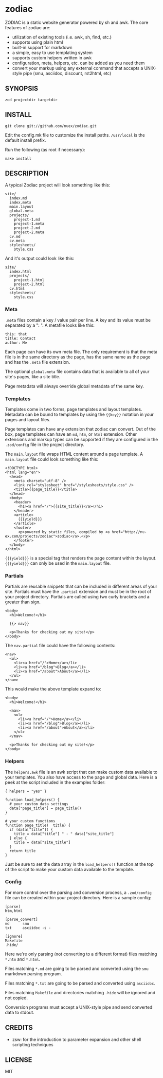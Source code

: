 # zodiac

ZODIAC is a static website generator powered by sh and awk. The core features of zodiac are:

* utilization of existing tools (i.e. awk, sh, find, etc.)
* supports using plain html
* built-in support for markdown
* a simple, easy to use templating system
* supports custom helpers written in awk
* configuration, meta, helpers, etc. can be added as you need them
* convert your markup using any external command that accepts a UNIX-style pipe (smu, asciidoc, discount, rst2html, etc)

## SYNOPSIS

    zod projectdir targetdir

## INSTALL

    git clone git://github.com/nuex/zodiac.git
    
Edit the config.mk file to customize the install paths. `/usr/local` is the default install prefix.

Run the following (as root if necessary):

    make install

## DESCRIPTION

A typical Zodiac project will look something like this:

    site/
      index.md
      index.meta
      main.layout
      global.meta
      projects/
        project-1.md
        project-1.meta
        project-2.md
        project-2.meta
      cv.md
      cv.meta
      stylesheets/
        style.css

And it's output could look like this:

    site/
      index.html
      projects/
        project-1.html
        project-2.html
      cv.html
      stylesheets/
        style.css

### Meta

`.meta` files contain a key / value pair per line. A key and its value must be separated by a ": ". A metafile looks like this:

    this: that
    title: Contact
    author: Me

Each page can have its own meta file. The only requirement is that the meta file is in the same directory as the page, has the same name as the page and has the `.meta` file extension.

The optional `global.meta` file contains data that is available to all of your site's pages, like a site title.

Page metadata will always override global metadata of the same key.

### Templates

Templates come in two forms, page templates and layout templates. Metadata can be bound to templates by using the `{{key}}` notation in your pages and layout files.

Page templates can have any extension that zodiac can convert. Out of the box, page templates can have an `md`, `htm`, or `html` extension. Other extensions and markup types can be supported if they are configured in the `.zod/config` file in the project directory.

The `main.layout` file wraps HTML content around a page template.  A `main.layout` file could look something like this:

    <!DOCTYPE html>
    <html lang="en">
      <head>
        <meta charset="utf-8" />
        <link rel="stylesheet" href="/stylesheets/style.css" />
        <title>{{page_title}}</title>
      </head>
      <body>
        <header>
          <h1><a href="/">{{site_title}}</a></h1>
        </header>
        <article>
          {{{yield}}}
        </article>
        <footer>
          <p>powered by static files, compiled by <a href="http://nu-ex.com/projects/zodiac">zodiac</a>.</p>
        </footer>
      </body>
    </html>

`{{{yield}}}` is a special tag that renders the page content within the layout. `{{{yield}}}` can only be used in the `main.layout` file.

### Partials

Partials are reusable snippets that can be included in different areas of your site. Partials must have the `.partial` extension and must be in the root of your project directory. Partials are called using two curly brackets and a greater than sign.

    <body>
      <h1>Welcome!</h1>

      {{> nav}}

      <p>Thanks for checking out my site!</p>
    </body>

The `nav.partial` file could have the following contents:

    <nav>
      <ul>
        <li><a href="/">Home</a></li>
        <li><a href="/blog">Blog</a></li>
        <li><a href="/about">About</a></li>
      </ul>
    </nav>

This would make the above template expand to:

    <body>
      <h1>Welcome!</h1>

      <nav>
        <ul>
          <li><a href="/">Home</a></li>
          <li><a href="/blog">Blog</a></li>
          <li><a href="/about">About</a></li>
        </ul>
      </nav>

      <p>Thanks for checking out my site!</p>
    </body>


### Helpers

The `helpers.awk` file is an awk script that can make custom data available to your templates. You also have access to the page and global data. Here is a peek at the script included in the examples folder:

    { helpers = "yes" }

    function load_helpers() {
      # your custom data settings
      data["page_title"] = page_title()
    }

    # your custom functions
    function page_title(  title) {
      if (data["title"]) {
        title = data["title"] " - " data["site_title"]
      } else {
        title = data["site_title"]
      }
      return title
    }

Just be sure to set the data array in the `load_helpers()` function at the top of the script to make your custom data available to the template.

### Config

For more control over the parsing and conversion process, a `.zod/config` file can be created within your project directory. Here is a sample config:

    [parse]
    htm,html

    [parse_convert]
    md      smu
    txt     asciidoc -s -

    [ignore]
    Makefile
    .hide/

Here we're only parsing (not converting to a different format) files matching `*.htm` and `*.html`.

Files matching `*.md` are going to be parsed and converted using the `smu` markdown parsing program.

Files matching `*.txt` are going to be parsed and converted using `asciidoc`.

Files matching `Makefile` and directories matching `.hide` will be ignored and not copied.

Conversion programs must accept a UNIX-style pipe and send converted data to stdout.

## CREDITS

* zsw: for the introduction to parameter expansion and other shell scripting techniques

## LICENSE

MIT
